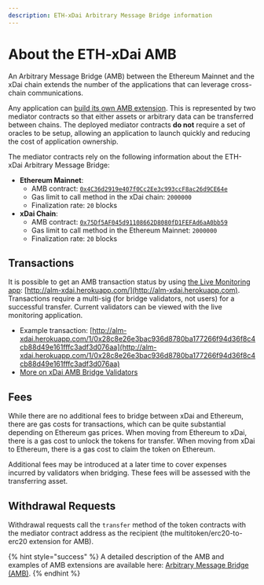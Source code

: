 ```yaml
---
description: ETH-xDai Arbitrary Message Bridge information
---
```


# About the ETH-xDai AMB

An Arbitrary Message Bridge (AMB) between the Ethereum Mainnet and the xDai chain extends the number of the applications that can leverage cross-chain communications.

Any application can [build its own AMB extension](https://docs.tokenbridge.net/amb-bridge/how-to-develop-xchain-apps-by-amb). This is represented by two mediator contracts so that either assets or arbitrary data can be transferred between chains. The deployed mediator contracts **do not** require a set of oracles to be setup, allowing an application to launch quickly and reducing the cost of application ownership.

The mediator contracts rely on the following information about the ETH-xDai Arbitrary Message Bridge:

* **Ethereum Mainnet**:
  * AMB contract: [`0x4C36d2919e407f0Cc2Ee3c993ccF8ac26d9CE64e`](https://etherscan.io/address/0x4C36d2919e407f0Cc2Ee3c993ccF8ac26d9CE64e)
  * Gas limit to call method in the xDai chain: `2000000`
  * Finalization rate: `20` blocks
* **xDai Chain**:
  * AMB contract: [`0x75Df5AF045d91108662D8080fD1FEFAd6aA0bb59`](https://blockscout.com/xdai/mainnet/address/0x75df5af045d91108662d8080fd1fefad6aa0bb59/transactions)
  * Gas limit to call method in the Ethereum Mainnet: `2000000`
  * Finalization rate: `20` blocks

## Transactions

It is possible to get an AMB transaction status by using [the Live Monitoring app](https://docs.tokenbridge.net/about-tokenbridge/components/amb-live-monitoring-application): [http://alm-xdai.herokuapp.com/](http://alm-xdai.herokuapp.com). Transactions require a multi-sig (for bridge validators, not users) for a successful transfer. Current validators can be viewed with the live monitoring application.

* Example transaction:  [http://alm-xdai.herokuapp.com/1/0x28c8e26e3bac936d8780ba177266f94d36f8c4cb88d49e161fffc3adf3d076aa](http://alm-xdai.herokuapp.com/1/0x28c8e26e3bac936d8780ba177266f94d36f8c4cb88d49e161fffc3adf3d076aa)
* [More on xDai AMB Bridge Validators](https://www.xdaichain.com/for-validators/for-bridge-validators#current-amb-bridge-validators)

## Fees

While there are no additional fees to bridge between xDai and Ethereum, there are gas costs for transactions, which can be quite substantial depending on Ethereum gas prices. When moving from Ethereum to xDai, there is a gas cost to unlock the tokens for transfer. When moving from xDai to Ethereum, there is a gas cost to claim the token on Ethereum.

Additional fees may be introduced at a later time to cover expenses incurred by validators when bridging. These fees will be assessed with the transferring asset.

## Withdrawal Requests

Withdrawal requests call the `transfer` method of the token contracts with the mediator contract address as the recipient (the multitoken/erc20-to-erc20 extension for AMB).

{% hint style="success" %}
A detailed description of the AMB and examples of AMB extensions are available here: [Arbitrary Message Bridge (AMB)](https://docs.tokenbridge.net/amb-bridge/about-amb-bridge).
{% endhint %}

